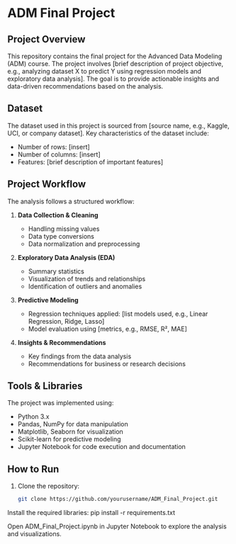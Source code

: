 # ADM Final Project

## Project Overview
This repository contains the final project for the Advanced Data Modeling (ADM) course. The project involves [brief description of project objective, e.g., analyzing dataset X to predict Y using regression models and exploratory data analysis]. The goal is to provide actionable insights and data-driven recommendations based on the analysis.

## Dataset
The dataset used in this project is sourced from [source name, e.g., Kaggle, UCI, or company dataset]. Key characteristics of the dataset include:
- Number of rows: [insert]
- Number of columns: [insert]
- Features: [brief description of important features]

## Project Workflow
The analysis follows a structured workflow:

1. **Data Collection & Cleaning**
   - Handling missing values
   - Data type conversions
   - Data normalization and preprocessing

2. **Exploratory Data Analysis (EDA)**
   - Summary statistics
   - Visualization of trends and relationships
   - Identification of outliers and anomalies

3. **Predictive Modeling**
   - Regression techniques applied: [list models used, e.g., Linear Regression, Ridge, Lasso]
   - Model evaluation using [metrics, e.g., RMSE, R², MAE]

4. **Insights & Recommendations**
   - Key findings from the data analysis
   - Recommendations for business or research decisions

## Tools & Libraries
The project was implemented using:
- Python 3.x
- Pandas, NumPy for data manipulation
- Matplotlib, Seaborn for visualization
- Scikit-learn for predictive modeling
- Jupyter Notebook for code execution and documentation

## How to Run
1. Clone the repository:
   ```bash
   git clone https://github.com/yourusername/ADM_Final_Project.git

Install the required libraries:
pip install -r requirements.txt

Open ADM_Final_Project.ipynb in Jupyter Notebook to explore the analysis and visualizations.
